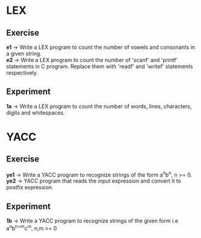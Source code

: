 # LEX
## Exercise
__e1__ -> Write a LEX program to count the number of vowels and consonants in a given string.  
__e2__ -> Write a LEX program to count the number of 'scanf' and 'printf' statements in C program. Replace them with 'readf' and 'writef' statements respectively.  
  
## Experiment
__1a__ -> Write a LEX program to count the number of words, lines, characters, digits and whitespaces.  
  
  
# YACC
## Exercise
__ye1__ -> Write a YACC program to recognize strings of the form a<sup>n</sup>b<sup>n</sup>, n >= 0.  
__ye2__ -> YACC program that reads the input expression and convert it to postfix expression.  
  
## Experiment
__1b__ -> Write a YACC program to recognize strings of the given form i.e a<sup>n</sup>b<sup>n+m</sup>c<sup>m</sup>, n,m >= 0  
